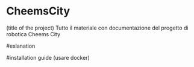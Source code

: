 # CheemsCity 
(title of the project)
Tutto il materiale con documentazione del progetto di robotica Cheems City

#exlanation

#installation guide
(usare docker)
